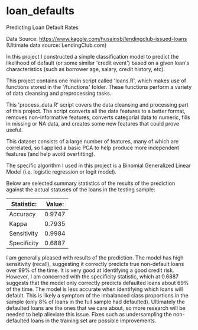 # loan_defaults
Predicting Loan Default Rates

Data Source:
https://www.kaggle.com/husainsb/lendingclub-issued-loans
(Ultimate data source: LendingClub.com)

In this project I constructed a simple classification model to predict the likelihood of default (or some similar 'credit event') based on a given loan's characteristics (such as borrower age, salary, credit history, etc). 

This project contains one main script called 'loans.R', which makes use of functions stored in the '/functions' folder. These functions perform a variety of data cleansing and preprocessing tasks.

This 'process_data.R' script covers the data cleansing and processing part of this project. The script converts all the date features to a better format, removes non-informative features, converts categorial data to numeric, fills in missing or NA data, and creates some new features that could prove useful.

This dataset consists of a large number of features, many of which are correlated, so I applied a basic PCA to help produce more independent features (and help avoid overfitting). 

The specific algorithm I used in this project is a Binomial Generalized Linear Model (i.e. logistic regression or logit model).

Below are selected summary statistics of the results of the prediction against the actual statuses of the loans in the testing sample:

| Statistic: | Value: |
| ---------- | ------ |
| Accuracy | 0.9747 |
| Kappa | 0.7935 |
| Sensitivity | 0.9984 |
| Specificity | 0.6887 |

I am generally pleased with results of the prediction. The model has high sensitivity (recall), suggesting it correctly predicts true non-default loans over 99% of the time. It is very good at identifying a good credit risk. However, I am concerned with the specificity statistic, which at 0.6887 suggests that the model only correctly predicts defaulted loans about 69% of the time. The model is less accurate when identifying which loans will default. This is likely a symptom of the imbalanced class proportions in the sample (only 8% of loans in the full sample had defaulted). Ultimately the defaulted loans are the ones that we care about, so more research will be needed to help alleviate this issue. Fixes such as undersampling the non-defaulted loans in the training set are possible improvements. 
